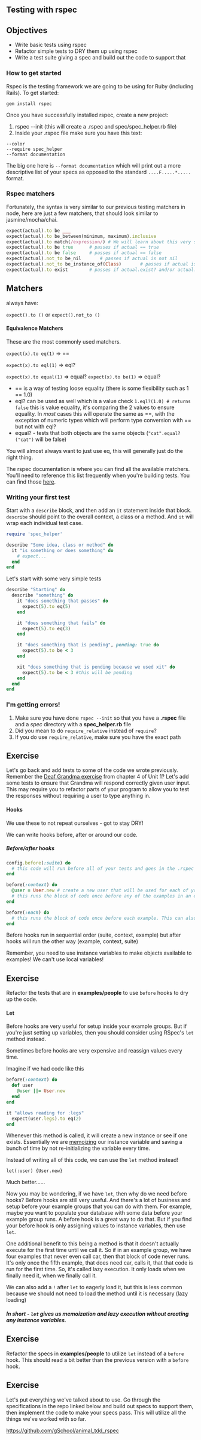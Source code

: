 ## Testing with rspec

## Objectives
* Write basic tests using rspec
* Refactor simple tests to DRY them up using rspec
* Write a test suite giving a spec and build out the code to support that

### How to get started

Rspec is the testing framework we are going to be using for Ruby (including Rails). To get started:

`gem install rspec`

Once you have successfully installed rspec, create a new project:

1. rspec --init (this will create a .rspec and spec/spec_helper.rb file)
2. Inside your .rspec file make sure you have this text:

```
--color
--require spec_helper
--format documentation
```

The big one here is `--format documentation` which will print out a more descriptive list of your specs as opposed to the standard `....F.....*.....` format.

### Rspec matchers

Fortunately, the syntax is very similar to our previous testing matchers in node, here are just a few matchers, that should look similar to jasmine/mocha/chai.

```ruby
expect(actual).to be ___
expect(actual).to be_between(minimum, maximum).inclusive
expect(actual).to match(/expression/) # We will learn about this very soon!
expect(actual).to be true      # passes if actual == true
expect(actual).to be false     # passes if actual == false
expect(actual).not_to be_nil       # passes if actual is not nil
expect(actual).not_to be_instance_of(Class)       # passes if actual is not an instance of a certain Class
expect(actual).to exist        # passes if actual.exist? and/or actual.exists? are truthy
```

## Matchers

always have:

`expect().to ()` or `expect().not_to ()`

#### Equivalence Matchers

These are the most commonly used matchers.

`expect(x).to eq(1)` => ==

`expect(x).to eql(1)` => eql?

`expect(x).to equal(1)` => equal?
`expect(x).to be(1)` => equal?

- == is a way of testing loose equality (there is some flexibility such as 1 == 1.0)
- eql? can be used as well which is a value check `1.eql?(1.0) # returns false` this is value equality, it's comparing the 2 values to ensure equality. In _most_ cases this will operate the same as ==, with the exception of numeric types which will perform type conversion with == but not with eql?
- equal? - tests that both objects are the same objects (`"cat".equal?("cat")` will be false)

You will almost always want to just use eq, this will generally just do the right thing.

The rspec documentation is where you can find all the available matchers. You'll need to reference this list frequently when you're building tests. You can find those  [here](https://www.relishapp.com/rspec/rspec-expectations/v/3-1/docs/built-in-matchers).

### Writing your first test

Start with a `describe` block, and then add an `it` statement inside that block. `describe` should point to the overall context, a class or a method. And `it` will wrap each individual test case.

```ruby
require 'spec_helper'

describe "Some idea, class or method" do
  it "is something or does something" do
    # expect...
  end
end
```

Let's start with some very simple tests

```ruby
describe "Starting" do
  describe "something" do
    it "does something that passes" do
      expect(5).to eq(5)
    end

    it "does something that fails" do
      expect(5).to eq(3)
    end

    it "does something that is pending", pending: true do
      expect(5).to be < 3
    end

    xit "does something that is pending because we used xit" do
      expect(5).to be < 3 #this will be pending
    end
  end
end
```

### I'm getting errors!

1. Make sure you have done `rspec --init` so that you have a **.rspec** file and a *spec* directory with a **spec_helper.rb** file
2. Did you mean to do `require_relative` instead of `require`?
3. If you do use `require_relative`, make sure you have the exact path

## Exercise

Let's go back and add tests to some of the code we wrote previously. Remember the [Deaf Grandma exercise](https://github.com/gSchool/ruby-language-curriculum/blob/master/Unit-1/04-strings-numbers-loops.md#deaf-grandma) from chapter 4 of Unit 1? Let's add some tests to ensure that Grandma will respond correctly given user input. This may require you to refactor parts of your program to allow you to test the responses without requiring a user to type anything in.

#### Hooks

We use these to not repeat ourselves - got to stay DRY!

We can write hooks before, after or around our code.

##### Before/after hooks

```ruby
config.before(:suite) do
  # this code will run before all of your tests and goes in the .rspec file
end
```

```ruby
before(:context) do
  @user = User.new # create a new user that will be used for each of your tests
  # this runs the block of code once before any of the examples in an example groud are executed. An example group is defined by 'describe' or 'context' so before it runs anything inside that context, it will run that block of code. This can also be aliased as before(:all)
end
```

```ruby
before(:each) do
  # this runs the block of code once before each example. This can also be aliased as before(:example)
end
```

Before hooks run in sequential order (suite, context, example) but after hooks will run the other way (example, context, suite)

Remember, you need to use instance variables to make objects available to examples! We can't use local variables!

## Exercise

Refactor the tests that are in **examples/people** to use `before` hooks to dry up the code.

#### Let

Before hooks are very useful for setup inside your example groups. But if you're just setting up variables, then you should consider using RSpec's `let` method instead.

Sometimes before hooks are very expensive and reassign values every time.

Imagine if we had code like this

```ruby
before(:context) do
  def user
    @user ||= User.new
  end
end

it "allows reading for :legs"
  expect(user.legs).to eq(2)
end
```

Whenever this method is called, it will create a new instance or see if one exists. Essentially we are [memoizing](https://en.wikipedia.org/wiki/Memoization) our instance variable and saving a bunch of time by not re-initializing the variable every time.

Instead of writing all of this code, we can use the `let` method instead!

`let(:user) {User.new}`

Much better......

Now you may be wondering, if we have `let`, then why do we need before hooks? Before hooks are still very useful. And there's a lot of business and setup before your example groups that you can do with them. For example, maybe you want to populate your database with some data before your example group runs. A before hook is a great way to do that. But if you find your before hook is only assigning values to instance variables, then use `let`.

One additional benefit to this being a method is that it doesn't actually execute for the first time until we call it. So if in an example group, we have four examples that never even call car, then that block of code never runs. It's only once the fifth example, that does need car, calls it, that that code is run for the first time. So, it's called lazy execution. It only loads when we finally need it, when we finally call it.

We can also add a `!` after `let` to eagerly load it, but this is less common because we should not need to load the method until it is necessary (lazy loading)

##### In short - `let` gives us memoization and lazy execution without creating any instance variables.

## Exercise

Refactor the specs in **examples/people** to utilize `let` instead of a `before` hook. This should read a bit better than the previous version with a `before` hook.

## Exercise

Let's put everything we've talked about to use. Go through the specifications in the repo linked below and build out specs to support them, then implement the code to make your specs pass. This will utilize all the things we've worked with so far.

https://github.com/gSchool/animal_tdd_rspec
